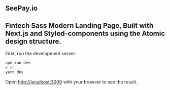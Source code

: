 
## SeePay.io
## Fintech Sass Modern Landing Page, Built with Next.js and Styled-components using the Atomic design structure.

First, run the development server:

```bash
npm run dev
# or
yarn dev
```

Open [http://localhost:3000](http://localhost:3000) with your browser to see the result.
